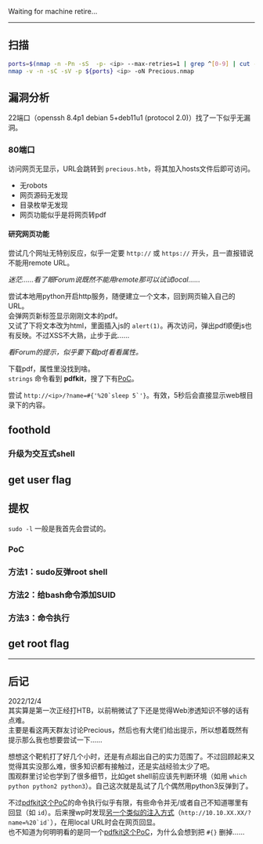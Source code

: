 Waiting for machine retire...

---

## 扫描

```bash
ports=$(nmap -n -Pn -sS  -p- <ip> --max-retries=1 | grep ^[0-9] | cut -d / -f1 | tr '\n' ',' | sed s/,$//)
nmap -v -n -sC -sV -p ${ports} <ip> -oN Precious.nmap
```


## 漏洞分析

22端口（openssh 8.4p1 debian 5+deb11u1 (protocol 2.0)）找了一下似乎无漏洞。

### 80端口

访问网页无显示，URL会跳转到 `precious.htb`，将其加入hosts文件后即可访问。

- 无robots  
- 网页源码无发现  
- 目录枚举无发现  
- 网页功能似乎是将网页转pdf  

#### 研究网页功能

尝试几个网址无特别反应，似乎一定要 `http://` 或 `https://` 开头，且一直报错说不能用remote URL。

*迷茫……看了眼Forum说既然不能用remote那可以试试local……*

尝试本地用python开启http服务，随便建立一个文本，回到网页输入自己的URL。  
会弹网页新标签显示刚刚文本的pdf。  
又试了下将文本改为html，里面插入js的 `alert(1)`。再次访问，弹出pdf顺便js也有反映。不过XSS不大熟，止步于此……

*看Forum的提示，似乎要下载pdf看看属性。*

下载pdf，属性里没找到啥。  
`strings` 命令看到 **pdfkit**，搜了下有[PoC](https://security.snyk.io/vuln/SNYK-RUBY-PDFKIT-2869795)。
        
尝试 `` http://<ip>/?name=#{'%20`sleep 5`'} ``。有效，5秒后会直接显示web根目录下的内容。  


## foothold

### 升级为交互式shell


## get user flag

## 提权

`sudo -l` 一般是我首先会尝试的。  

### PoC

### 方法1：sudo反弹root shell

### 方法2：给bash命令添加SUID

### 方法3：命令执行




## get root flag

---

## 后记

2022/12/4  
其实算是第一次正经打HTB，以前稍微试了下还是觉得Web渗透知识不够的话有点难。  
主要是看这两天群友讨论Precious，然后也有大佬们给出提示，所以想着既然有提示那么我也想要尝试一下……  

想想这个靶机打了好几个小时，还是有点超出自己的实力范围了。不过回顾起来又觉得其实没那么难，很多知识都有接触过，还是实战经验太少了吧。  
围观群里讨论也学到了很多细节，比如get shell前应该先判断环境（如用 `which python python2 python3`）。自己这次就是乱试了几个偶然用python3反弹到了。  

不过[pdfkit这个PoC](https://security.snyk.io/vuln/SNYK-RUBY-PDFKIT-2869795)的命令执行似乎有限，有些命令并无/或者自己不知道哪里有回显（如 `id`）。后来搜wp时发现[另一个类似的注入方式](https://0xdedinfosec.vercel.app/blog/hackthebox-precious-writeup)（`` http://10.10.XX.XX/?name=%20`id` ``），在用local URL时会在网页回显。  
也不知道为何明明看的是同一个[pdfkit这个PoC](https://security.snyk.io/vuln/SNYK-RUBY-PDFKIT-2869795)，为什么会想到把 `#{}` 删掉……
